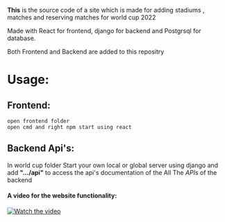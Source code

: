 <b>This</b> is the source code of a site which is made for adding stadiums , matches and reserving matches for world cup 2022 

Made with React for frontend, django for backend and Postgrsql for database.

Both Frontend and Backend are added to this repositry 

# Usage:

<h2><b>Frontend:</b></h2>

    open frontend folder 
    open cmd and right npm start using react
    
<h2><b>Backend Api's:</b></h2>

In world cup folder Start your own local or global server using django and add <b>".../api"</b> to access the api's documentation of the All The *APIs* of the backend 


<h4>A video for the website functionality: </h4>

[![Watch the video](https://img.youtube.com/vi/)](https://github.com/ahmedsaad562000/World-Cup-Match-Reservation-site/assets/76961547/1aaeb2f3-42da-48fb-bed7-041a5246eb54)        

    




